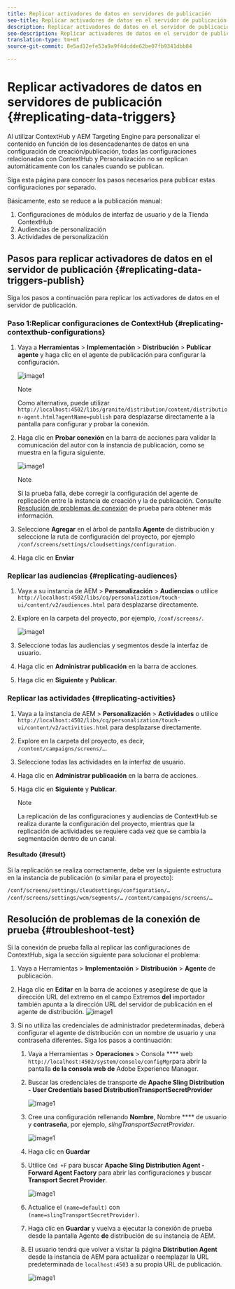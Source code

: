 ```yaml
---
title: Replicar activadores de datos en servidores de publicación
seo-title: Replicar activadores de datos en el servidor de publicación
description: Replicar activadores de datos en el servidor de publicación.
seo-description: Replicar activadores de datos en el servidor de publicación.
translation-type: tm+mt
source-git-commit: 8e5ad12efe53a9a9f4dcdde62be07fb9341dbb84

---
```



# Replicar activadores de datos en servidores de publicación {#replicating-data-triggers}

Al utilizar ContextHub y AEM Targeting Engine para personalizar el contenido en función de los desencadenantes de datos en una configuración de creación/publicación, todas las configuraciones relacionadas con ContextHub y Personalización no se replican automáticamente con los canales cuando se publican.

Siga esta página para conocer los pasos necesarios para publicar estas configuraciones por separado.

Básicamente, esto se reduce a la publicación manual:

1. Configuraciones de módulos de interfaz de usuario y de la Tienda ContextHub
1. Audiencias de personalización
1. Actividades de personalización

## Pasos para replicar activadores de datos en el servidor de publicación {#replicating-data-triggers-publish}

Siga los pasos a continuación para replicar los activadores de datos en el servidor de publicación.

### Paso 1:Replicar configuraciones de ContextHub {#replicating-contexthub-configurations}

1. Vaya a **Herramientas** > **Implementación** > **Distribución** > **Publicar agente** y haga clic en el agente de publicación para configurar la configuración.

   ![image1](/help/user-guide/assets/replicating-triggers/replicating-triggers1.png)

   >[!Note]
   >Como alternativa, puede utilizar `http://localhost:4502/libs/granite/distribution/content/distribution-agent.html?agentName=publish` para desplazarse directamente a la pantalla para configurar y probar la conexión.

1. Haga clic en **Probar conexión** en la barra de acciones para validar la comunicación del autor con la instancia de publicación, como se muestra en la figura siguiente.

   ![image1](/help/user-guide/assets/replicating-triggers/replicating-triggers2.png)

   >[!Note]
   >Si la prueba falla, debe corregir la configuración del agente de replicación entre la instancia de creación y la de publicación. Consulte [Resolución de problemas de conexión](/help/user-guide/replicating-data-triggers.md#troubleshoot-test) de prueba para obtener más información.

1. Seleccione **Agregar** en el árbol de pantalla **Agente** de distribución y seleccione la ruta de configuración del proyecto, por ejemplo `/conf/screens/settings/cloudsettings/configuration`.

1. Haga clic en **Enviar**

### Replicar las audiencias {#replicating-audiences}

1. Vaya a su instancia de AEM > **Personalización** > **Audiencias** o utilice `http://localhost:4502/libs/cq/personalization/touch-ui/content/v2/audiences.html` para desplazarse directamente.

1. Explore en la carpeta del proyecto, por ejemplo, `/conf/screens/`.

   ![image1](/help/user-guide/assets/replicating-triggers/replicating-triggers10.png)

1. Seleccione todas las audiencias y segmentos desde la interfaz de usuario.

1. Haga clic en **Administrar publicación** en la barra de acciones.

1. Haga clic en **Siguiente** y **Publicar**.

### Replicar las actividades {#replicating-activities}

1. Vaya a la instancia de AEM > **Personalización** > **Actividades** o utilice `http://localhost:4502/libs/cq/personalization/touch-ui/content/v2/activities.html` para desplazarse directamente.

1. Explore en la carpeta del proyecto, es decir, `/content/campaigns/screens/…`.

1. Seleccione todas las actividades en la interfaz de usuario.

1. Haga clic en **Administrar publicación** en la barra de acciones.

1. Haga clic en **Siguiente** y **Publicar**.

   > [!Note]
   >La replicación de las configuraciones y audiencias de ContextHub se realiza durante la configuración del proyecto, mientras que la replicación de actividades se requiere cada vez que se cambia la segmentación dentro de un canal.

#### Resultado {#result}

Si la replicación se realiza correctamente, debe ver la siguiente estructura en la instancia de publicación (o similar para el proyecto):

`/conf/screens/settings/cloudsettings/configuration/…`
`/conf/screens/settings/wcm/segments/…`
`/content/campaigns/screens/…`

## Resolución de problemas de la conexión de prueba {#troubleshoot-test}

Si la conexión de prueba falla al replicar las configuraciones de ContextHub, siga la sección siguiente para solucionar el problema:

1. Vaya a Herramientas > **Implementación** > **Distribución** > **Agente** de publicación.

1. Haga clic en **Editar** en la barra de acciones y asegúrese de que la dirección URL del extremo en el campo Extremos **del** importador también apunta a la dirección URL del servidor de publicación en el agente de distribución.
   ![image1](/help/user-guide/assets/replicating-triggers/replicating-triggers9.png)

1. Si no utiliza las credenciales de administrador predeterminadas, deberá configurar el agente de distribución con un nombre de usuario y una contraseña diferentes.
Siga los pasos a continuación:

   1. Vaya a Herramientas > **Operaciones** > Consola **** web `http://localhost:4502/system/console/configMgr`para abrir la pantalla **de la consola web de** Adobe Experience Manager.

   1. Buscar las credenciales de transporte de **Apache Sling Distribution - User Credentials based DistributionTransportSecretProvider**

      ![image1](/help/user-guide/assets/replicating-triggers/replicating-triggers6.png)

   1. Cree una configuración rellenando **Nombre**, Nombre **** de usuario y **contraseña**, por ejemplo, *slingTransportSecretProvider*.

      ![image1](/help/user-guide/assets/replicating-triggers/replicating-triggers7.png)

   1. Haga clic en **Guardar**

   1. Utilice `Cmd +F` para buscar **Apache Sling Distribution Agent - Forward Agent Factory** para abrir las configuraciones y buscar **Transport Secret Provider**.

      ![image1](/help/user-guide/assets/replicating-triggers/replicating-triggers8.png)

   1. Actualice el `(name=default)` con `(name=slingTransportSecretProvider)`.

   1. Haga clic en **Guardar** y vuelva a ejecutar la conexión de prueba desde la pantalla Agente **de** distribución de su instancia de AEM.

   1. El usuario tendrá que volver a visitar la página **Distribution Agent** desde la instancia de AEM para actualizar o reemplazar la URL predeterminada de `localhost:4503` a su propia URL de publicación.

      ![image1](/help/user-guide/assets/replicating-triggers/replicating-triggers9.png)

